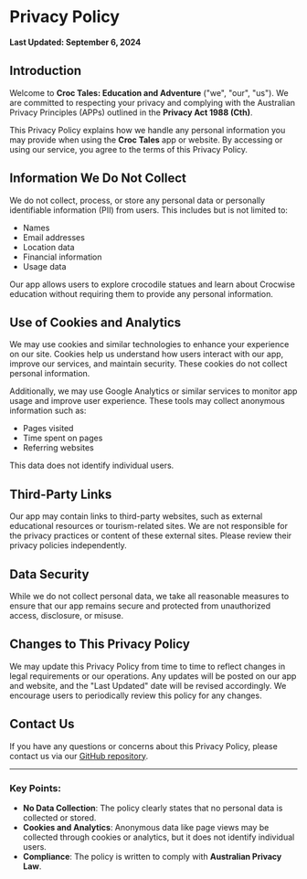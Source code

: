 # Privacy Policy

**Last Updated: September 6, 2024**

## Introduction

Welcome to **Croc Tales: Education and Adventure** ("we", "our", "us"). We are committed to respecting your privacy and complying with the Australian Privacy Principles (APPs) outlined in the **Privacy Act 1988 (Cth)**.

This Privacy Policy explains how we handle any personal information you may provide when using the **Croc Tales** app or website. By accessing or using our service, you agree to the terms of this Privacy Policy.

## Information We Do Not Collect

We do not collect, process, or store any personal data or personally identifiable information (PII) from users. This includes but is not limited to:
- Names
- Email addresses
- Location data
- Financial information
- Usage data

Our app allows users to explore crocodile statues and learn about Crocwise education without requiring them to provide any personal information.

## Use of Cookies and Analytics

We may use cookies and similar technologies to enhance your experience on our site. Cookies help us understand how users interact with our app, improve our services, and maintain security. These cookies do not collect personal information.

Additionally, we may use Google Analytics or similar services to monitor app usage and improve user experience. These tools may collect anonymous information such as:
- Pages visited
- Time spent on pages
- Referring websites

This data does not identify individual users.

## Third-Party Links

Our app may contain links to third-party websites, such as external educational resources or tourism-related sites. We are not responsible for the privacy practices or content of these external sites. Please review their privacy policies independently.

## Data Security

While we do not collect personal data, we take all reasonable measures to ensure that our app remains secure and protected from unauthorized access, disclosure, or misuse.

## Changes to This Privacy Policy

We may update this Privacy Policy from time to time to reflect changes in legal requirements or our operations. Any updates will be posted on our app and website, and the "Last Updated" date will be revised accordingly. We encourage users to periodically review this policy for any changes.

## Contact Us

If you have any questions or concerns about this Privacy Policy, please contact us via our [GitHub repository](https://github.com/MaxSmile/Croc-Tales-Education-and-Adventure).

---

### Key Points:
- **No Data Collection**: The policy clearly states that no personal data is collected or stored.
- **Cookies and Analytics**: Anonymous data like page views may be collected through cookies or analytics, but it does not identify individual users.
- **Compliance**: The policy is written to comply with **Australian Privacy Law**.
